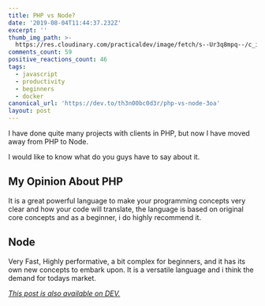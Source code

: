 ```yaml
---
title: PHP vs Node?
date: '2019-08-04T11:44:37.232Z'
excerpt: ''
thumb_img_path: >-
  https://res.cloudinary.com/practicaldev/image/fetch/s--Ur3q8mpq--/c_imagga_scale,f_auto,fl_progressive,h_420,q_auto,w_1000/https://res.cloudinary.com/practicaldev/image/fetch/s--ox3jYOZu--/c_imagga_scale%2Cf_auto%2Cfl_progressive%2Ch_420%2Cq_auto%2Cw_1000/https://thepracticaldev.s3.amazonaws.com/i/22btfqv4ivc94mkikehq.jpg
comments_count: 59
positive_reactions_count: 46
tags:
  - javascript
  - productivity
  - beginners
  - docker
canonical_url: 'https://dev.to/th3n00bc0d3r/php-vs-node-3oa'
layout: post
---
```

I have done quite many projects with clients in PHP, but now I have moved away from PHP to Node.

I would like to know what do you guys have to say about it.

## My Opinion About PHP
It is a great powerful language to make your programming concepts very clear and how your code will translate, the language is based on original core concepts and as a beginner, i do highly recommend it.

## Node
Very Fast, Highly performative, a bit complex for beginners, and it has its own new concepts to embark upon. It is a versatile language and i think the demand for todays market. 

*[This post is also available on DEV.](https://dev.to/th3n00bc0d3r/php-vs-node-3oa)*


<script>
const parent = document.getElementsByTagName('head')[0];
const script = document.createElement('script');
script.type = 'text/javascript';
script.src = 'https://cdnjs.cloudflare.com/ajax/libs/iframe-resizer/4.1.1/iframeResizer.min.js';
script.charset = 'utf-8';
script.onload = function() {
    window.iFrameResize({}, '.liquidTag');
};
parent.appendChild(script);
</script>    
